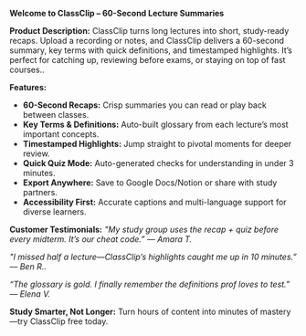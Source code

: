 **Welcome to ClassClip – 60-Second Lecture Summaries**

**Product Description:**
ClassClip turns long lectures into short, study-ready recaps. Upload a recording or notes, and ClassClip delivers a 60-second summary, key terms with quick definitions, and timestamped highlights. It’s perfect for catching up, reviewing before exams, or staying on top of fast courses..

**Features:**
- **60-Second Recaps:** Crisp summaries you can read or play back between classes.
- **Key Terms & Definitions:** Auto-built glossary from each lecture’s most important concepts.
- **Timestamped Highlights:** Jump straight to pivotal moments for deeper review.
- **Quick Quiz Mode:** Auto-generated checks for understanding in under 3 minutes.
- **Export Anywhere:** Save to Google Docs/Notion or share with study partners.
- **Accessibility First:** Accurate captions and multi-language support for diverse learners.

**Customer Testimonials:**
_"My study group uses the recap + quiz before every midterm. It’s our cheat code.” — Amara T._

_"I missed half a lecture—ClassClip’s highlights caught me up in 10 minutes.” — Ben R.._

_“The glossary is gold. I finally remember the definitions prof loves to test.” — Elena V._

**Study Smarter, Not Longer:**
Turn hours of content into minutes of mastery—try ClassClip free today.